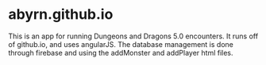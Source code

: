 # abyrn.github.io

This is an app for running Dungeons and Dragons 5.0 encounters. It runs off of github.io, and uses angularJS. The database management is done through firebase and using the addMonster and addPlayer html files.
